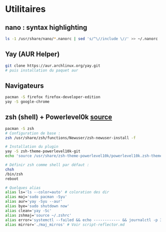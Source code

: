 # Utilitaires

## nano : syntax highlighting
```bash
ls -1 /usr/share/nano/*.nanorc | sed 's/^\//include \//' >> ~/.nanorc
```

## Yay (AUR Helper)
```bash
git clone https://aur.archlinux.org/yay.git
# puis installation du paquet aur
```

## Navigateurs
```bash
pacman -S firefox firefox-developer-edition
yay -S google-chrome
```

## zsh (shell) + Powerlevel0k [source](https://github.com/romkatv/powerlevel10k#meslo-nerd-font-patched-for-powerlevel10k)
```bash
pacman -S zsh
# Configuration de base :
zsh /usr/share/zsh/functions/Newuser/zsh-newuser-install -f

# Installation du plugin
yay -S zsh-theme-powerlevel10k-git
echo 'source /usr/share/zsh-theme-powerlevel10k/powerlevel10k.zsh-theme' >>~/.zshrc

# Définir zsh comme shell par défaut :
chsh
/bin/zsh
reboot

# Quelques alias
alias ls='ls --color=auto' # coloration des dir
alias maj='sudo pacman -Syu'
alias aur='yay -Syu --aur'
alias bye='sudo shutdown now'
alias clean='yay -Sc'
alias zshmaj='source ~/.zshrc'
alias error='systemctl --failed && echo ------------ && journalctl -p 3 -xb'
alias mirror='./maj_mirros' # Voir script-reflector.md
```

